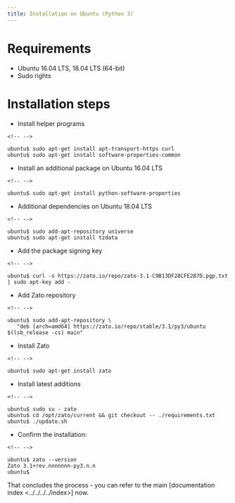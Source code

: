 ```yaml
---
title: Installation on Ubuntu (Python 3)
---
```


Requirements
============

-   Ubuntu 16.04 LTS, 18.04 LTS (64-bit)
-   Sudo rights

Installation steps
==================

-   Install helper programs

```{=html}
<!-- -->
```
    ubuntu$ sudo apt-get install apt-transport-https curl
    ubuntu$ sudo apt-get install software-properties-common

-   Install an additional package on Ubuntu 16.04 LTS

```{=html}
<!-- -->
```
    ubuntu$ sudo apt-get install python-software-properties

-   Additional dependencies on Ubuntu 18.04 LTS

```{=html}
<!-- -->
```
    ubuntu$ sudo add-apt-repository universe
    ubuntu$ sudo apt-get install tzdata

-   Add the package signing key

```{=html}
<!-- -->
```
    ubuntu$ curl -s https://zato.io/repo/zato-3.1-C9B13DF28CFE287D.pgp.txt | sudo apt-key add -

-   Add Zato repository

```{=html}
<!-- -->
```
    ubuntu$ sudo add-apt-repository \
       "deb [arch=amd64] https://zato.io/repo/stable/3.1/py3/ubuntu $(lsb_release -cs) main"

-   Install Zato

```{=html}
<!-- -->
```
    ubuntu$ sudo apt-get install zato

-   Install latest additions

```{=html}
<!-- -->
```
    ubuntu$ sudo su - zato
    ubuntu$ cd /opt/zato/current && git checkout -- ./requirements.txt
    ubuntu$ ./update.sh

-   Confirm the installation:

```{=html}
<!-- -->
```
    ubuntu$ zato --version
    Zato 3.1+rev.nnnnnnn-py3.n.n
    ubuntu$

That concludes the process - you can refer to the main
[documentation index \<../../../../index\>]
now.

